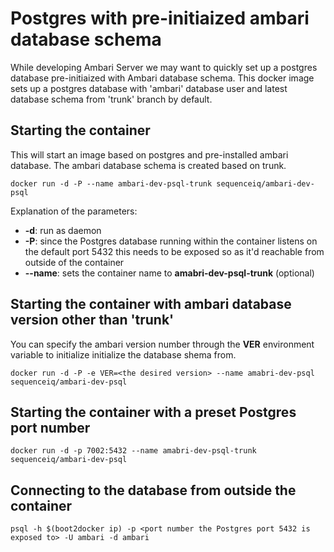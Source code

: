# Postgres with pre-initiaized ambari database schema
While developing Ambari Server we may want to quickly set up a postgres database pre-initiaized with Ambari database schema. This docker image sets up a postgres database with 'ambari' database user and latest database schema from 'trunk' branch by default.


## Starting the container
This will start an image based on postgres and pre-installed ambari database. The ambari database schema is created based on trunk.

```
docker run -d -P --name ambari-dev-psql-trunk sequenceiq/ambari-dev-psql
```

Explanation of the parameters:
- **-d**: run as daemon
- **-P**: since the Postgres database running within the container listens on the default port 5432 this needs to be exposed so as it'd reachable from outside of the container
- **--name**: sets the container name to **amabri-dev-psql-trunk** (optional)

## Starting the container with ambari database version other than 'trunk'
You can specify the ambari version number through the **VER** environment variable to initialize initialize the database shema from.

```
docker run -d -P -e VER=<the desired version> --name amabri-dev-psql sequenceiq/ambari-dev-psql
```

## Starting the container with a preset Postgres port number

```
docker run -d -p 7002:5432 --name amabri-dev-psql-trunk sequenceiq/ambari-dev-psql
```

## Connecting to the database from outside the container

```
psql -h $(boot2docker ip) -p <port number the Postgres port 5432 is exposed to> -U ambari -d ambari
```
